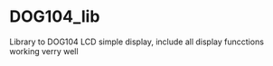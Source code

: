# DOG104_lib
Library to DOG104 LCD simple display, include all display funcctions working verry well

